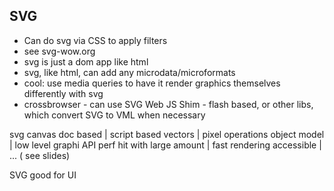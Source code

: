SVG
---

* Can do svg via CSS to apply filters
* see svg-wow.org
* svg is just a dom app like html
* svg, like html, can add any microdata/microformats
* cool: use media queries to have it render graphics themselves differently with svg
* crossbrowser - can use SVG Web JS Shim - flash based, or other libs, which convert SVG to VML when necessary

svg             canvas
doc based | script based
vectors | pixel operations
object model    | low level graphi API
perf hit with large amount | fast rendering
accessible | ...
( see slides)

SVG good for UI

